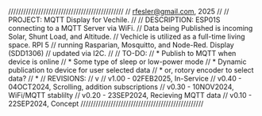 //////////////////////////////////////////////
// rfesler@gmail.com, 2025
//
// PROJECT: MQTT Display for Vechile.
//
// DESCRIPTION:  ESP01S connecting to a MQTT Server via WiFi.
// Data being Published is incoming Solar, Shunt Load, and Altitude.
// Vechicle is utilized as a full-time living space. RPI 5
// running Rasparian, Mosquitto, and Node-Red. Display (SDD1306)
// updated via I2C.
// 
// TO-DO:
// * Publish to MQTT when device is online
// * Some type of sleep or low-power mode
// * Dynamic publication to device for user selected data
// * or, rotory encoder to select data?
// * 
// REVISIONS:
// v
// v1.00 - 02FEB2025, In-Service
// v0.40 - 04OCT2024, Scrolling, addition subscriptions
// v0.30 - 10NOV2024, WiFi/MQTT stablilty
// v0.20 - 23SEP2024, Recieving MQTT data
// v0.10 - 22SEP2024, Concept
/////////////////////////////////////////////////
